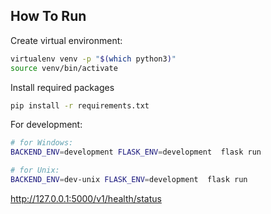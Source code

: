 ## How To Run

Create virtual environment:
```bash
virtualenv venv -p "$(which python3)"
source venv/bin/activate
```

Install required packages
```bash
pip install -r requirements.txt
```

For development:
```bash
# for Windows:
BACKEND_ENV=development FLASK_ENV=development  flask run

# for Unix:
BACKEND_ENV=dev-unix FLASK_ENV=development  flask run
```

http://127.0.0.1:5000/v1/health/status

